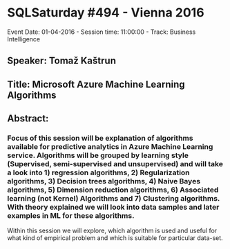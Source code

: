 # SQLSaturday #494 - Vienna 2016
Event Date: 01-04-2016 - Session time: 11:00:00 - Track: Business Intelligence
## Speaker: Tomaž Kaštrun
## Title: Microsoft Azure Machine Learning Algorithms
## Abstract:
### Focus of this session will be explanation of algorithms available for predictive analytics in Azure Machine Learning service.  Algorithms will be grouped by learning style (Supervised, semi-supervised and unsupervised) and will take a look into 1) regression algorithms, 2) Regularization algorithms, 3) Decision trees algorithms, 4) Naive Bayes algorithms, 5) Dimension reduction algorithms, 6) Associated learning (not Kernel) Algorithms  and 7) Clustering algorithms. With theory explained we will look into data samples and later examples in ML for these algorithms.
Within this session we will explore, which algorithm is used and useful for what kind of empirical problem and which is suitable for particular data-set.
